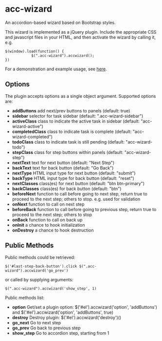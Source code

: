 # acc-wizard

An accordion-based wizard based on Bootstrap styles.

This wizard is implemented as a jQuery plugin. Include the appropriate CSS and javascript files in your HTML, and then activate the wizard by calling it, e.g.

    $(window).load(function() {
                $(".acc-wizard").accwizard();
    })

For a demonstration and example usage, see [here](http://sathomas.me/acc-wizard/).

## Options

The plugin accepts options as a single object argument. Supported options are:

* **addButtons** add next/prev buttons to panels (default: true)
* **sidebar** selector for task sidebar (default: ".acc-wizard-sidebar")
* **activeClass** class to indicate the active task in sidebar (default: "acc-wizard-active")
* **completedClass** class to indicate task is complete (default: "acc-wizard-completed")
* **todoClass** class to indicate task is still pending (default: "acc-wizard-todo")
* **stepClass** class for step buttons within panels (default: "acc-wizard-step")
* **nextText** text for next button (default: "Next Step")
* **backText** text for back button (default: "Go Back")
* **nextType** HTML input type for next button (default: "submit")
* **backType** HTML input type for back button (default: "reset")
* **nextClasses** class(es) for next button (default: "btn btn-primary")
* **backClasses** class(es) for back button (default: "btn")
* **beforeNext** function to call before going to next step, return true to proceed to the next step; others to stop. e.g. used for validation
* **onNext** function to call on next step
* **beforeBack** function to call before going to previous step, return true to proceed to the next step; others to stop
* **onBack** function to call on back up
* **onInit** a chance to hook initialization
* **onDestroy** a chance to hook destruction

## Public Methods

Public methods could be retrieved:
    
    $('#last-step-back-button').click $(".acc-wizard").accwizard('go_prev')

or called by supplying arguments:

    $(".acc-wizard").accwizard('show_step', 1)

Public methods list:

* **option** Get/set a plugin option: $('#el').accwizard('option', 'addButtons') and $('#el').accwizard('option', 'addButtons', true)
* **destroy** Destroy plugin: $('#el').accwizard('destroy')()
* **go_next** Go to next step
* **go_prev** Go back to previous step
* **show_step** Go to accordion step, starting from 1
